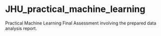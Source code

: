 # JHU_practical_machine_learning

Practical Machine Learning Final Assessment involving the prepared data analysis report.
